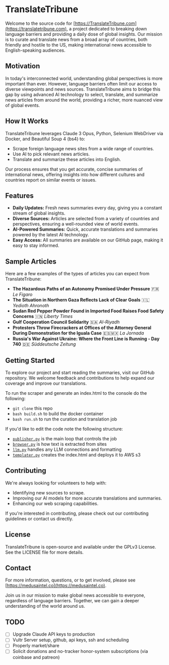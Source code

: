 # TranslateTribune

Welcome to the source code for [https://TranslateTribune.com](https://translatetribune.com), a project dedicated to breaking down language barriers and providing a daily dose of global insights. Our mission is to curate and translate news from a broad array of countries, both friendly and hostile to the US, making international news accessible to English-speaking audiences.

## Motivation

In today's interconnected world, understanding global perspectives is more important than ever. However, language barriers often limit our access to diverse viewpoints and news sources. TranslateTribune aims to bridge this gap by using advanced AI technology to select, translate, and summarize news articles from around the world, providing a richer, more nuanced view of global events.

## How It Works

TranslateTribune leverages Claude 3 Opus, Python, Selenium WebDriver via Docker, and Beautiful Soup 4 (bs4) to:

- Scrape foreign language news sites from a wide range of countries.
- Use AI to pick relevant news articles.
- Translate and summarize these articles into English.

Our process ensures that you get accurate, concise summaries of international news, offering insights into how different cultures and countries report on similar events or issues.

## Features

- **Daily Updates:** Fresh news summaries every day, giving you a constant stream of global insights.
- **Diverse Sources:** Articles are selected from a variety of countries and perspectives, ensuring a well-rounded view of world events.
- **AI-Powered Summaries:** Quick, accurate translations and summaries powered by the latest AI technology.
- **Easy Access:** All summaries are available on our GitHub page, making it easy to stay informed.

## Sample Articles

Here are a few examples of the types of articles you can expect from TranslateTribune:

- **The Hazardous Paths of an Autonomy Promised Under Pressure** 🇫🇷 *Le Figaro*
- **The Situation in Northern Gaza Reflects Lack of Clear Goals** 🇮🇱 *Yedioth Ahronoth*
- **Sudan Red Pepper Powder Found in Imported Food Raises Food Safety Concerns** 🇮🇳 *Liberty Times*
- **Gulf Cooperation Council Solidarity** 🇸🇦 *Al-Riyadh*
- **Protesters Throw Firecrackers at Offices of the Attorney General During Demonstration for the Iguala Case** 🇪🇸🇲🇽 *La Jornada*
- **Russia's War Against Ukraine: Where the Front Line is Running - Day 740** 🇩🇪 *Süddeutsche Zeitung*

## Getting Started

To explore our project and start reading the summaries, visit our GitHub repository. We welcome feedback and contributions to help expand our coverage and improve our translations.

To run the scraper and generate an index.html to the console do the following:
* ```git clone``` this repo
* ```bash build.sh``` to build the docker container
* ```bash run.sh``` to run the curation and translation job

If you'd like to edit the code note the following structure:
* [```publisher.py```](./publisher.py) is the main loop that controls the job
* [```browser.py```](./browser.py) is how text is extracted from sites
* [```llm.py```](./llm.py) handles any LLM connections and formatting
* [```templater.py```](./templater.py) creates the index.html and deploys it to AWS s3

## Contributing

We're always looking for volunteers to help with:

- Identifying new sources to scrape.
- Improving our AI models for more accurate translations and summaries.
- Enhancing our web scraping capabilities.

If you're interested in contributing, please check out our contributing guidelines or contact us directly.

## License

TranslateTribune is open-source and available under the GPLv3 License. See the LICENSE file for more details.

## Contact

For more information, questions, or to get involved, please see [https://medusaintel.co](https://medusaintel.co).

Join us in our mission to make global news accessible to everyone, regardless of language barriers. Together, we can gain a deeper understanding of the world around us.

## TODO
- [ ] Upgrade Claude API keys to production
- [ ] Vultr Server setup, github, api keys, ssh and scheduling
- [ ] Properly market/share
- [ ] Solicit donations and no-tracker honor-system subscriptions (via coinbase and patreon)
